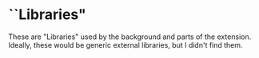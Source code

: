 # ``Libraries"

These are "Libraries" used by the background and parts of the extension.
Ideally, these would be generic external libraries, but I didn't find them.
